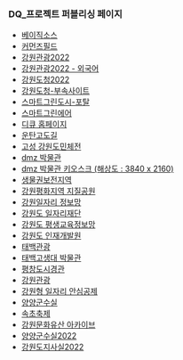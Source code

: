 

<h3>DQ_프로젝트 퍼블리싱 페이지</h3>
<ul>
  <li><a href="basic" target="_blank">베이직소스</a></li>
  <li><a href="comz-field" target="_blank">커먼즈필드</a></li>
  <li><a href="gwtour2022" target="_blank">강원관광2022</a></li>
  <li><a href="gwtour-foreign" target="_blank">강원관광2022 - 외국어</a></li>
  <li><a href="gwprovin" target="_blank">강원도청2022</a></li>
  <li><a href="gw-subsite" target="_blank">강원도청-부속사이트</a></li>
  <li><a href="greencity" target="_blank">스마트그린도시-포탈</a></li>
  <li><a href="gwair" target="_blank">스마트그린에어</a></li>
  <li><a href="idq2022/index_list.html" target="_blank">디큐 홈페이지</a></li>
  <li><a href="untan/index_list.html" target="_blank">운탄고도길</a></li>
  <li><a href="sports/index_list.html" target="_blank">고성 강원도민체전</a></li>
  <li><a href="dmz/index_list.html" target="_blank">dmz 박물관</a></li>
  <li><a href="work/index_list.html" target="_blank">dmz 박물관 키오스크 (해상도 : 3840 x 2160)</a></li>
  <li><a href="ecology/index_list.html" target="_blank">생물권보전지역</a></li>
  <li><a href="geopark/index_list.html" target="_blank">강원평화지역 지질공원</a></li>
  <li><a href="gwjob/index_list.html" target="_blank">강원일자리 정보망</a></li>
  <li><a href="foundation/index_list.html" target="_blank">강원도 일자리재단</a></li>
  <li><a href="eroom/index_list.html" target="_blank">강원도 평생교육정보망</a></li>
  <li><a href="gangwonedu/index_list.html" target="_blank">강원도 인재개발원</a></li>
  <li><a href="tour/index_list.html" target="_blank">태백관광</a></li>
  <li><a href="museum/index_list.html" target="_blank">태백고생대 박물관</a></li>
  <li><a href="urban/index_list.html" target="_blank">평창도시경관</a></li>
  <li><a href="gwtour/index_list.html" target="_blank">강원관광</a></li>
  <li><a href="job/index_list.html" target="_blank">강원형 일자리 안심공제</a></li>
  <li><a href="new_mayor/index_list.html" target="_blank">양양군수실</a></li>
  <li><a href="sokchofestival/index_list.html" target="_blank">속초축제</a></li>
  <li><a href="culture/index_list.html" target="_blank">강원문화유산 아카이브</a></li>
  <li><a href="mayor2022/index_list.html" target="_blank">양양군수실2022</a></li>
  <li><a href="governor/index_list.html" target="_blank">강원도지사실2022</a></li>
</ul>

